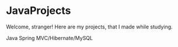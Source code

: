 # JavaProjects
Welcome, stranger! 
Here are my projects, that I made while studying.


Java Spring MVC/Hibernate/MySQL
